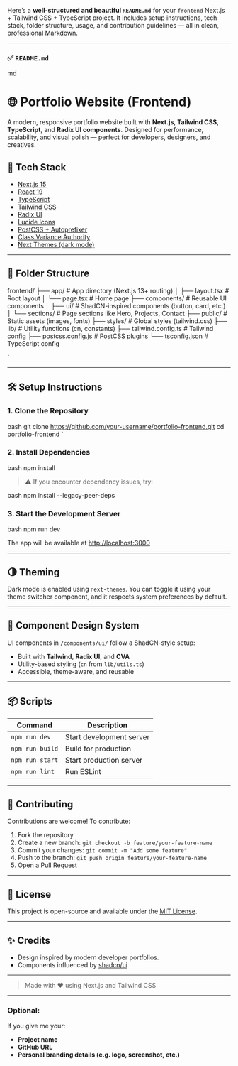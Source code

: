 Here’s a **well-structured and beautiful `README.md`** for your `frontend` Next.js + Tailwind CSS + TypeScript project. It includes setup instructions, tech stack, folder structure, usage, and contribution guidelines — all in clean, professional Markdown.

---

### ✅ `README.md`

md
# 🌐 Portfolio Website (Frontend)

A modern, responsive portfolio website built with **Next.js**, **Tailwind CSS**, **TypeScript**, and **Radix UI components**. Designed for performance, scalability, and visual polish — perfect for developers, designers, and creatives.


## 🚀 Tech Stack

- [Next.js 15](https://nextjs.org/)
- [React 19](https://reactjs.org/)
- [TypeScript](https://www.typescriptlang.org/)
- [Tailwind CSS](https://tailwindcss.com/)
- [Radix UI](https://www.radix-ui.com/)
- [Lucide Icons](https://lucide.dev/)
- [PostCSS + Autoprefixer](https://postcss.org/)
- [Class Variance Authority](https://cva.style/)
- [Next Themes (dark mode)](https://github.com/pacocoursey/next-themes)

---

## 📁 Folder Structure



frontend/
├── app/                 # App directory (Next.js 13+ routing)
│   ├── layout.tsx       # Root layout
│   └── page.tsx         # Home page
├── components/          # Reusable UI components
│   ├── ui/              # ShadCN-inspired components (button, card, etc.)
│   └── sections/        # Page sections like Hero, Projects, Contact
├── public/              # Static assets (images, fonts)
├── styles/              # Global styles (tailwind.css)
├── lib/                 # Utility functions (cn, constants)
├── tailwind.config.ts   # Tailwind config
├── postcss.config.js    # PostCSS plugins
└── tsconfig.json        # TypeScript config

`

---

## 🛠️ Setup Instructions

### 1. Clone the Repository

bash
git clone https://github.com/your-username/portfolio-frontend.git
cd portfolio-frontend
`

### 2. Install Dependencies

bash
npm install


> ⚠️ If you encounter dependency issues, try:

bash
npm install --legacy-peer-deps


### 3. Start the Development Server

bash
npm run dev


The app will be available at [http://localhost:3000](http://localhost:3000)

---

## 🌗 Theming

Dark mode is enabled using `next-themes`. You can toggle it using your theme switcher component, and it respects system preferences by default.

---

## 🧩 Component Design System

UI components in `/components/ui/` follow a ShadCN-style setup:

* Built with **Tailwind**, **Radix UI**, and **CVA**
* Utility-based styling (`cn` from `lib/utils.ts`)
* Accessible, theme-aware, and reusable

---

## 📦 Scripts

| Command         | Description              |
| --------------- | ------------------------ |
| `npm run dev`   | Start development server |
| `npm run build` | Build for production     |
| `npm run start` | Start production server  |
| `npm run lint`  | Run ESLint               |

---

## 🙌 Contributing

Contributions are welcome! To contribute:

1. Fork the repository
2. Create a new branch: `git checkout -b feature/your-feature-name`
3. Commit your changes: `git commit -m "Add some feature"`
4. Push to the branch: `git push origin feature/your-feature-name`
5. Open a Pull Request

---

## 📄 License

This project is open-source and available under the [MIT License](LICENSE).

---

## ✨ Credits

* Design inspired by modern developer portfolios.
* Components influenced by [shadcn/ui](https://ui.shadcn.com/)

---

> Made with ❤️ using Next.js and Tailwind CSS


---

### Optional:

If you give me your:
- **Project name**
- **GitHub URL**
- **Personal branding details (e.g. logo, screenshot, etc.)**

